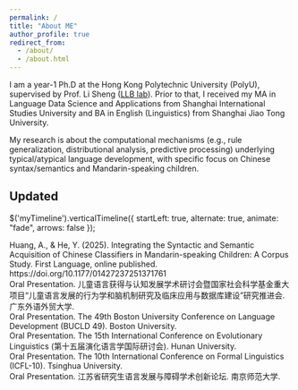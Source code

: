 ```yaml
---
permalink: /
title: "About ME"
author_profile: true
redirect_from: 
  - /about/
  - /about.html
---
```

<link rel="stylesheet" type="text/css" href="_pages/vertical-timeline.css">

I am a year-1 Ph.D at the Hong Kong Polytechnic University (PolyU), supervised by Prof. Li Sheng ([LLB lab](https://hkpullblab.wixsite.com/home)). Prior to that, I received my MA in Language Data Science and Applications from Shanghai International Studies University and BA in English (Linguistics) from Shanghai Jiao Tong University.

My research is about the computational mechanisms (e.g., rule generalization, distributional analysis, predictive processing) underlying typical/atypical language development, with specific focus on Chinese syntax/semantics and Mandarin-speaking children.

Updated
------
$('myTimeline').verticalTimeline({
    startLeft: true,
    alternate: true,
    animate: "fade",
    arrows: false
});

<div id="myTimeline">
    <div data-vtdate="9 Oct 2025">
        Huang, A., & He, Y. (2025). Integrating the Syntactic and Semantic Acquisition of Chinese Classifiers in Mandarin-speaking Children: A Corpus Study. First Language, online published. https://doi.org/10.1177/01427237251371761
    </div>
    <div data-vtdate="Dec 2024">
        Oral Presentation. 儿童语言获得与认知发展学术研讨会暨国家社会科学基金重大项目“儿童语言发展的行为学和脑机制研究及临床应用与数据库建设”研究推进会. 广东外语外贸大学.
    </div>
    <div data-vtdate="Nov 2024">
        Oral Presentation. The 49th Boston University Conference on Language Development (BUCLD 49). Boston University.
    </div>
    <div data-vtdate="Jul 2024">
        Oral Presentation. The 15th International Conference on Evolutionary Linguistics (第十五届演化语言学国际研讨会). Hunan University.
    </div>
    <div data-vtdate="Oct 2023">
        Oral Presentation. The 10th International Conference on Formal Linguistics (ICFL-10). Tsinghua University.
    </div>
    <div data-vtdate="Sep 2023">
        Oral Presentation. 江苏省研究生语言发展与障碍学术创新论坛. 南京师范大学.
    </div>
</div>

<script src="_pages/vertical-timeline.min.js"></script>
